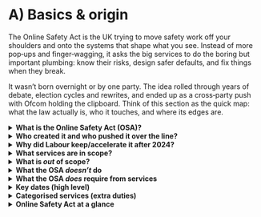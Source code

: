 # A) Basics & origin

The Online Safety Act is the UK trying to move safety work off your shoulders and onto the systems that shape what you see. Instead of more pop‑ups and finger‑wagging, it asks the big services to do the boring but important plumbing: know their risks, design safer defaults, and fix things when they break.

It wasn’t born overnight or by one party. The idea rolled through years of debate, election cycles and rewrites, and ended up as a cross‑party push with Ofcom holding the clipboard. Think of this section as the quick map: what the law actually is, who it touches, and where its edges are.

<details>
<summary><strong>What is the Online Safety Act (OSA)?</strong></summary>
A UK law that puts duties on online services (not on users) to reduce illegal harms and protect children. Separate parts of the law create or update offences for individuals (e.g., cyberflashing), but the core of the OSA is about what <em>services</em> must do.

In practice, the OSA sets out who is in scope, requires risk assessments and safety systems, and empowers Ofcom to enforce compliance. See the primary Act for the full structure and definitions: <em>Online Safety Act 2023</em> on legislation.gov.uk. ([legislation.gov.uk](https://www.legislation.gov.uk/ukpga/2023/50))

The rules can also apply to services <strong>outside the UK</strong> if their service has a <strong>“UK link.”</strong> Ofcom’s scope overview explains the UK link tests and exemptions with clear diagrams. ([Ofcom—Regulated services: overview of scope (PDF)](https://www.ofcom.org.uk/__data/assets/pdf_file/0018/273576/Regulated-services-overview-of-scope.PDF))
</details>

<details>
<summary><strong>Who created it and who pushed it over the line?</strong></summary>
The policy started as the UK’s <em>Online Harms</em> programme (2019), the Bill was introduced to Parliament in March 2022, the Act received Royal Assent on 26 October 2023, and the current government accelerated delivery from mid‑2024.

- <strong>Origins (2019)</strong>: The UK Government published the <em>Online Harms White Paper</em> in April 2019 under then‑Prime Minister Theresa May, proposing a duty of care and a regulator to oversee online safety. ([gov.uk—White Paper](https://www.gov.uk/government/consultations/online-harms-white-paper))
- <strong>Government response (Dec 2020)</strong>: The full response confirmed a statutory duty of care and Ofcom as regulator. ([gov.uk—Full government response](https://www.gov.uk/government/consultations/online-harms-white-paper/public-feedback/online-harms-white-paper-full-government-response))
- <strong>Draft Bill (May 2021)</strong>: A draft <em>Online Safety Bill</em> was published for pre‑legislative scrutiny by a Joint Committee. ([gov.uk—Draft Online Safety Bill](https://www.gov.uk/government/publications/draft-online-safety-bill))
- <strong>Introduction to Parliament (2022)</strong>: Culture Secretary Nadine Dorries introduced the <em>Online Safety Bill</em> to the Commons in March 2022. ([gov.uk—Press/Parliamentary materials](https://www.gov.uk/government/collections/online-safety-bill))
- <strong>Royal Assent (2023)</strong>: The Bill became the <em>Online Safety Act 2023</em> on 26 October 2023. ([legislation.gov.uk](https://www.legislation.gov.uk/ukpga/2023/50/contents))
- <strong>Acceleration (2024→)</strong>: From July 2024, the government prioritised fast implementation via Ofcom’s phased codes and guidance rather than reopening the statute. Ofcom is the regulator responsible for writing codes, auditing, and enforcement. ([Ofcom—Roadmap to regulation](https://www.ofcom.org.uk/online-safety/illegal-and-harmful-content/roadmap-to-regulation))
</details>

<details>
<summary><strong>Why did Labour keep/accelerate it after 2024?</strong></summary>
It was already law, public support for child protection is high, Ofcom’s roadmap was running, and ministers can shape delivery through strategic priorities and secondary measures rather than re‑legislate.

The government’s own explainer emphasises platform duties and phased commencement, which made delivery the pragmatic path. In May 2025 ministers also issued strategic priorities to guide Ofcom’s approach. See: the official <em>Online Safety Act explainer</em> ([gov.uk](https://www.gov.uk/government/publications/online-safety-act-explainer/online-safety-act-explainer)) and Ofcom’s online safety hub/roadmap ([Ofcom](https://www.ofcom.org.uk/online-safety/illegal-and-harmful-content/roadmap-to-regulation)).
</details>

<details>
<summary><strong>What services are in scope?</strong></summary>
<strong>User‑to‑user services</strong> and <strong>search services</strong> with a UK link. Duties scale with size, functionality and risk.

- <strong>User‑to‑user services</strong>: services where content a user generates, uploads or shares can be <em>encountered by other users</em>. This can include public posts and features like group chats/DMs where content is shared beyond a single user. See the definition in Part 2, <strong>s.3</strong>. ([legislation—s.3](https://www.legislation.gov.uk/ukpga/2023/50/section/3))
- <strong>Search services</strong>: services that search multiple websites/databases and present results. Part 2, <strong>s.4</strong>. ([legislation—s.4](https://www.legislation.gov.uk/ukpga/2023/50/section/4))
- <strong>UK link</strong>: a service is in scope if any of the following apply: it has a <strong>significant number of UK users</strong>; it <strong>targets the UK</strong>; or it is <strong>accessible in the UK</strong> and there is a <strong>material risk of significant harm</strong> to UK users. Part 2, <strong>s.5</strong>; see Ofcom’s plain‑English overview for examples. ([legislation—s.5](https://www.legislation.gov.uk/ukpga/2023/50/section/5), [Ofcom—Regulated services overview (PDF)](https://www.ofcom.org.uk/__data/assets/pdf_file/0018/273576/Regulated-services-overview-of-scope.PDF))

Note: <strong>one‑to‑one live voice calls</strong> are exempt, but <strong>video calls and messaging content</strong> are not. Group chats and DMs can be in scope where content one user sends can be encountered by another. (See Ofcom’s overview linked above.)

For a plain‑English overview, see the government explainer (which also notes private messaging can be in scope where content is shared): ([gov.uk—OSA explainer](https://www.gov.uk/government/publications/online-safety-act-explainer/online-safety-act-explainer)).
</details>

<details>
<summary><strong>What is <em>out</em> of scope?</strong></summary>
Certain <strong>service types</strong> and <strong>limited‑functionality features</strong> are exempt. Examples:

- Standard <strong>email and SMS/MMS</strong>.
- <strong>One‑to‑one live aural (voice) calls</strong> (including VoIP voice calls).
- <strong>Internal business/enterprise tools</strong> (closed workforce services).
- <strong>Limited‑functionality exemptions</strong> (e.g., services without user‑to‑user features).
- <strong>Recognised news publisher content</strong> itself is outside scope; <em>user comments around it</em> can be in scope.

Details live in <strong>Schedule 1</strong> and <strong>Schedule 2</strong> of the Act; Ofcom’s scope overview summarises what’s in/out and explains transitional rules. ([legislation—Schedule 1](https://www.legislation.gov.uk/ukpga/2023/50/schedule/1), [legislation—Schedule 2](https://www.legislation.gov.uk/ukpga/2023/50/schedule/2), [Ofcom—Regulated services overview (PDF)](https://www.ofcom.org.uk/__data/assets/pdf_file/0018/273576/Regulated-services-overview-of-scope.PDF))
</details>

<details>
<summary><strong>What the OSA <em>doesn’t</em> do</strong></summary>

It doesn’t impose a general “ID for everyone.” The law is risk‑based and method‑agnostic; self‑declaration doesn’t count, but several privacy‑preserving methods do. ([Ofcom: Protecting children online - codes](https://www.ofcom.org.uk/online-safety/illegal-and-harmful-content/statement-protecting-children-from-harms-online))

It doesn’t ban end‑to‑end encryption (E2EE). Ofcom could, in theory, issue <strong>Technology Notices</strong> requiring <strong>accredited</strong> detection technology <strong>only where technically feasible</strong>; both government and Ofcom have framed this as a high bar and consulted on minimum accuracy standards. ([gov.uk—OSA explainer](https://www.gov.uk/government/publications/online-safety-act-explainer/online-safety-act-explainer), [Ofcom—Illegal harms statement hub](https://www.ofcom.org.uk/online-safety/illegal-and-harmful-content/statement-protecting-people-from-illegal-harms-online))

It doesn’t create blanket bans on legal speech for adults. Instead, services must apply their own terms consistently and offer tools/appeals. ([gov.uk—OSA explainer](https://www.gov.uk/government/publications/online-safety-act-explainer/online-safety-act-explainer))
</details>

<details>
<summary><strong>What the OSA <em>does</em> require from services</strong></summary>

<strong>Assess risks</strong> (illegal content; and for kids, content likely to harm) and keep assessments up to date. (Part 3 duties; Ofcom guidance and templates in its online safety hub.) ([Ofcom—hub](https://www.ofcom.org.uk/online-safety))

<strong>Design and operate systems</strong> that reduce those risks (moderation, reporting, user controls, safer defaults for children). ([Ofcom—codes](https://www.ofcom.org.uk/online-safety/illegal-and-harmful-content/statement-protecting-children-from-harms-online))

<strong>Use “highly effective” age assurance</strong> where needed (several methods are acceptable; self‑declaration is not). ([Ofcom—codes](https://www.ofcom.org.uk/online-safety/illegal-and-harmful-content/statement-protecting-children-from-harms-online))

<strong>Be transparent</strong> (clear terms, complaints/appeals) and cooperate with Ofcom audits and information requests. (Part 7 powers; see Ofcom roadmap.) ([Ofcom—roadmap](https://www.ofcom.org.uk/online-safety/illegal-and-harmful-content/roadmap-to-regulation))

<strong>Face penalties</strong> if they won’t fix issues: Ofcom can fine up to <strong>£18m or 10% of qualifying worldwide revenue</strong> (whichever is greater) and, in severe cases, seek <strong>court‑ordered business disruption</strong> measures (e.g., payment/ads withdrawal or ISP access restrictions). ([Ofcom—Enforcement guidance (PDF)](https://www.ofcom.org.uk/siteassets/resources/documents/online-safety/information-for-industry/illegal-harms/online-safety-enforcement-guidance.pdf?v=391925), [gov.uk—OSA explainer](https://www.gov.uk/government/publications/online-safety-act-explainer/online-safety-act-explainer))
</details>

<details>
<summary><strong>Key dates (high level)</strong></summary>

<strong>17 March 2025</strong>: Illegal‑content duties enforceable; risk assessments due. ([gov.uk—OSA explainer](https://www.gov.uk/government/publications/online-safety-act-explainer/online-safety-act-explainer), [Ofcom—roadmap](https://www.ofcom.org.uk/online-safety/illegal-and-harmful-content/roadmap-to-regulation))

<strong>25 July 2025</strong>: Child‑safety codes and age‑assurance expectations in force for services likely to be accessed by children (after a 3‑month risk‑assessment window to <strong>24 July 2025</strong>). ([Ofcom—Protecting children online](https://www.ofcom.org.uk/online-safety/illegal-and-harmful-content/protecting-children-online))

<strong>Through 2026</strong>: Further codes (e.g., for categorised services) and transparency reporting phases roll out. ([Ofcom—roadmap](https://www.ofcom.org.uk/online-safety/illegal-and-harmful-content/roadmap-to-regulation))
</details>

<details>
<summary><strong>Categorised services (extra duties)</strong></summary>

Some services face <strong>additional transparency and user‑empowerment duties</strong> based on thresholds set by secondary legislation in 2025. Broadly:

- <strong>Category 1</strong>: very large user‑to‑user services (size + functionality thresholds).
- <strong>Category 2A</strong>: large <em>search</em> services.
- <strong>Category 2B</strong>: sizable user‑to‑user services below Cat 1 but with risky features (e.g., DMs).

Thresholds were set by the <em>Online Safety Act 2023 (Category 1, Category 2A and Category 2B Threshold Conditions) Regulations 2025</em>. ([UK SI 2025/226—Threshold Conditions (PDF)](https://upload.wikimedia.org/wikipedia/commons/7/77/The_Online_Safety_Act_2023_%28Category_1%2C_Category_2A_and_Category_2B_Threshold_Conditions%29_Regulations_2025_%28UKSI_2025-226_kp%29.pdf))
</details>


<details>
<summary><strong>Online Safety Act at a glance</strong></summary>

Sets <em>system-level duties</em> for services with a UK link; it is not a tool for policing individual posts.

Core focus: <strong>illegal content</strong> and <strong>children’s safety</strong>; adults get more control tools, not new bans on legal speech.

Enforced by <strong>Ofcom</strong>, with fines up to <strong>£18m or 10% of qualifying worldwide revenue</strong> and, in serious cases, <strong>court-ordered business disruption</strong> measures. 

See Ofcom’s enforcement approach and the government explainer: [Ofcom—Enforcement guidance (PDF)](https://www.ofcom.org.uk/siteassets/resources/documents/online-safety/information-for-industry/illegal-harms/online-safety-enforcement-guidance.pdf?v=391925) or the [gov.uk OSA explainer](https://www.gov.uk/government/publications/online-safety-act-explainer/online-safety-act-explainer).
</details>

